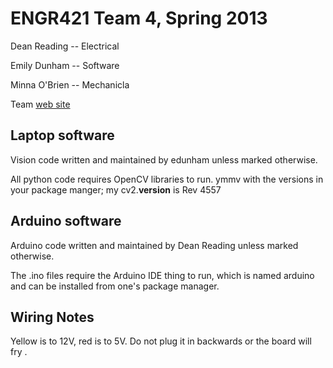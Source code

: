 ENGR421 Team 4, Spring 2013
===========================

Dean Reading -- Electrical

Emily Dunham -- Software

Minna O'Brien -- Mechanicla

Team [web site][site]

[site]:https://sites.google.com/site/engr421team4/

Laptop software
---------------

Vision code written and maintained by edunham unless marked otherwise.

All python code requires OpenCV libraries to run. 
ymmv with the versions in your package manger; my cv2.__version__ is Rev 4557

Arduino software
----------------

Arduino code written and maintained by Dean Reading unless marked otherwise. 

The .ino files require the Arduino IDE thing to run, which is named arduino 
and can be installed from one's package manager.

Wiring Notes
------------

Yellow is to 12V, red is to 5V. Do not plug it in backwards or the board will fry .
